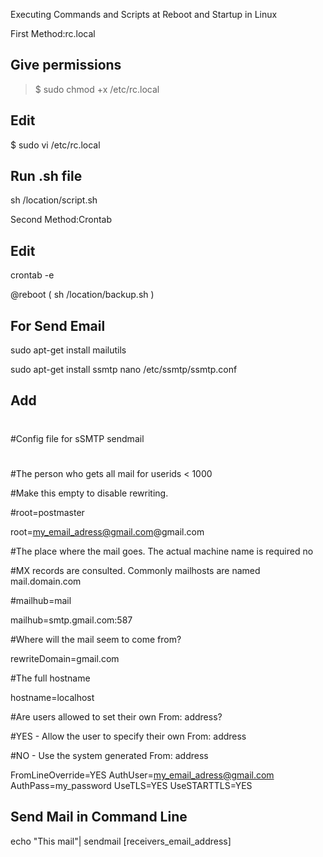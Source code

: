 Executing Commands and Scripts at Reboot and Startup in Linux

First Method:rc.local

## Give permissions

> $ sudo chmod +x /etc/rc.local

## Edit

$ sudo vi /etc/rc.local

## Run .sh file

sh /location/script.sh 

Second Method:Crontab 

## Edit

crontab -e

@reboot ( sh /location/backup.sh )

## For Send Email

sudo apt-get install mailutils

sudo apt-get install ssmtp
nano /etc/ssmtp/ssmtp.conf

## Add 

#
#Config file for sSMTP sendmail

#

#The person who gets all mail for userids < 1000

#Make this empty to disable rewriting.

#root=postmaster

root=my_email_adress@gmail.com@gmail.com


#The place where the mail goes. The actual machine name is required no 


#MX records are consulted. Commonly mailhosts are named mail.domain.com

#mailhub=mail

mailhub=smtp.gmail.com:587

#Where will the mail seem to come from?

rewriteDomain=gmail.com

#The full hostname

hostname=localhost

#Are users allowed to set their own From: address?

#YES - Allow the user to specify their own From: address

#NO - Use the system generated From: address

FromLineOverride=YES
AuthUser=my_email_adress@gmail.com
AuthPass=my_password
UseTLS=YES
UseSTARTTLS=YES

## Send Mail in Command Line
echo "This mail"| sendmail [receivers_email_address]
